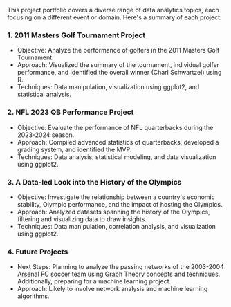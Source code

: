This project portfolio covers a diverse range of data analytics topics, each focusing on a different event or domain. Here's a summary of each project:

### 1. 2011 Masters Golf Tournament Project
- Objective: Analyze the performance of golfers in the 2011 Masters Golf Tournament.
- Approach: Visualized the summary of the tournament, individual golfer performance, and identified the overall winner (Charl Schwartzel) using R.
- Techniques: Data manipulation, visualization using ggplot2, and statistical analysis.
  
### 2. NFL 2023 QB Performance Project
- Objective: Evaluate the performance of NFL quarterbacks during the 2023-2024 season.
- Approach: Compiled advanced statistics of quarterbacks, developed a grading system, and identified the MVP.
- Techniques: Data analysis, statistical modeling, and data visualization using ggplot2.
  
### 3. A Data-led Look into the History of the Olympics
- Objective: Investigate the relationship between a country's economic stability, Olympic performance, and the impact of hosting the Olympics.
- Approach: Analyzed datasets spanning the history of the Olympics, filtering and visualizing data to draw insights.
- Techniques: Data manipulation, correlation analysis, and visualization using ggplot2.
  
### 4. Future Projects
- Next Steps: Planning to analyze the passing networks of the 2003-2004 Arsenal FC soccer team using Graph Theory concepts and techniques. Additionally, preparing for a machine learning project.
- Approach: Likely to involve network analysis and machine learning algorithms.

